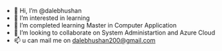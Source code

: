 - 👋 Hi, I’m @dalebhushan
- 👀 I’m interested in learning
- 🌱 I’m completed learning Master in Computer Application
- 💞️ I’m looking to collaborate on System Administartion and Azure Cloud
- 📫 u can mail me on dalebhushan200@gmail.com

<!---
dalebhushan/dalebhushan is a ✨ special ✨ repository because its `README.md` (this file) appears on your GitHub profile.
You can click the Preview link to take a look at your changes.
--->
